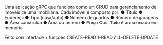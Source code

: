 Uma aplicação gRPC que funciona como um CRUD para gerenciamento de imóveis de uma
imobiliária. Cada imóvel é composto por:
● Título
● Endereço
● Tipo (casa/apto)
● Número de quartos
● Número de garagens
● Área construída
● Área do terreno
● Preço
Obs:
Tudo é armazenado em memória

Feito com interface + funções CREATE-READ 1-READ ALL-DELETE-UPDATE

